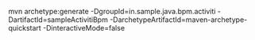 mvn archetype:generate -DgroupId=in.sample.java.bpm.activiti -DartifactId=sampleActivitiBpm -DarchetypeArtifactId=maven-archetype-quickstart -DinteractiveMode=false
